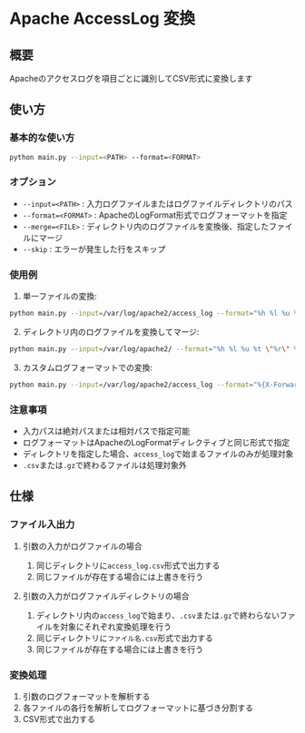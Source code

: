 # Apache AccessLog 変換

## 概要

Apacheのアクセスログを項目ごとに識別してCSV形式に変換します

## 使い方

### 基本的な使い方
```bash
python main.py --input=<PATH> --format=<FORMAT>
```

### オプション
- `--input=<PATH>`    : 入力ログファイルまたはログファイルディレクトリのパス
- `--format=<FORMAT>` : ApacheのLogFormat形式でログフォーマットを指定
- `--merge=<FILE>`    : ディレクトリ内のログファイルを変換後、指定したファイルにマージ
- `--skip`            : エラーが発生した行をスキップ

### 使用例
1. 単一ファイルの変換:
```bash
python main.py --input=/var/log/apache2/access_log --format="%h %l %u %t \"%r\" %>s %b"
```

2. ディレクトリ内のログファイルを変換してマージ:
```bash
python main.py --input=/var/log/apache2/ --format="%h %l %u %t \"%r\" %>s %b" --merge=merged_logs.csv
```

3. カスタムログフォーマットでの変換:
```bash
python main.py --input=/var/log/apache2/access_log --format="%{X-Forwarded-For}i %l %u %t \"%r\" %>s %b \"%{Referer}i\" \"%{User-Agent}i\" %D %h"
```

### 注意事項
- 入力パスは絶対パスまたは相対パスで指定可能
- ログフォーマットはApacheのLogFormatディレクティブと同じ形式で指定
- ディレクトリを指定した場合、`access_log`で始まるファイルのみが処理対象
- `.csv`または`.gz`で終わるファイルは処理対象外

## 仕様

### ファイル入出力

1. 引数の入力がログファイルの場合
    1. 同じディレクトリに`access_log.csv`形式で出力する
    2. 同じファイルが存在する場合には上書きを行う

2. 引数の入力がログファイルディレクトリの場合
    1. ディレクトリ内の`access_log`で始まり、`.csv`または`.gz`で終わらないファイルを対象にそれぞれ変換処理を行う
    2. 同じディレクトリに`ファイル名.csv`形式で出力する
    3. 同じファイルが存在する場合には上書きを行う

### 変換処理

1. 引数のログフォーマットを解析する
2. 各ファイルの各行を解析してログフォーマットに基づき分割する
3. CSV形式で出力する
